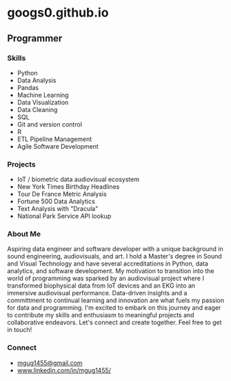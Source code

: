 # googs0.github.io

## Programmer

### Skills
- Python 
- Data Analysis
- Pandas
- Machine Learning
- Data Visualization
- Data Cleaning
- SQL
- Git and version control
- R
- ETL Pipeline Management
- Agile Software Development

### Projects
- IoT / biometric data audiovisual ecosystem
- New York Times Birthday Headlines
- Tour De France Metric Analysis
- Fortune 500 Data Analytics
- Text Analysis with "Dracula"
- National Park Service API lookup

### About Me
Aspiring data engineer and software developer with a unique background in sound engineering, audiovisuals, and art. I hold a Master's degree in Sound and Visual Technology and have several accreditations in Python, data analytics, and software development. My motivation to transition into the world of programming was sparked by an audiovisual project where I transformed biophysical data from IoT devices and an EKG into an immersive audiovisual performance. Data-driven insights and a committment to continual learning and innovation are what fuels my passion for data and programming. I'm excited to embark on this journey and eager to contribute my skills and enthusiasm to meaningful projects and collaborative endeavors. Let's connect and create together. Feel free to get in touch! 

### Connect
* mgug1455@gmail.com
* www.linkedin.com/in/mgug1455/ 



